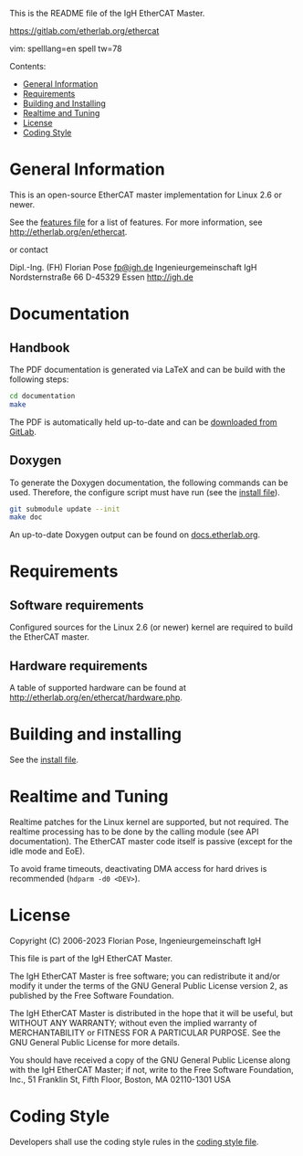 This is the README file of the IgH EtherCAT Master.

https://gitlab.com/etherlab.org/ethercat

vim: spelllang=en spell tw=78

Contents:
- [General Information](#general-information)
- [Requirements](#requirements)
- [Building and Installing](#building-and-installing)
- [Realtime and Tuning](#realtime-and-tuning)
- [License](#license)
- [Coding Style](#coding-style)

# General Information

This is an open-source EtherCAT master implementation for Linux 2.6 or newer.

See the [features file](FEATURES.md) for a list of features. For more
information, see http://etherlab.org/en/ethercat.

or contact

>>>
Dipl.-Ing. (FH) Florian Pose <fp@igh.de>
Ingenieurgemeinschaft IgH
Nordsternstraße 66
D-45329 Essen
http://igh.de
>>>

# Documentation

## Handbook

The PDF documentation is generated via LaTeX and can be build with the
following steps:

```bash
cd documentation
make
```

The PDF is automatically held up-to-date and can be [downloaded from
GitLab](https://gitlab.com/etherlab.org/ethercat/-/jobs/artifacts/stable-1.5/raw/pdf/ethercat_doc.pdf?job=pdf).

## Doxygen

To generate the Doxygen documentation, the following commands can be used.
Therefore, the configure script must have run (see the [install
file](INSTALL.md)).

```bash
git submodule update --init
make doc
```

An up-to-date Doxygen output can be found on
[docs.etherlab.org](https://docs.etherlab.org/ethercat/1.5/doxygen/index.html).

# Requirements

## Software requirements

Configured sources for the Linux 2.6 (or newer) kernel are required to build
the EtherCAT master.

## Hardware requirements

A table of supported hardware can be found at
http://etherlab.org/en/ethercat/hardware.php.

# Building and installing

See the [install file](INSTALL.md).

# Realtime and Tuning

Realtime patches for the Linux kernel are supported, but not required. The
realtime processing has to be done by the calling module (see API
documentation). The EtherCAT master code itself is passive (except for the
idle mode and EoE).

To avoid frame timeouts, deactivating DMA access for hard drives is
recommended (`hdparm -d0 <DEV>`).

# License

Copyright (C) 2006-2023  Florian Pose, Ingenieurgemeinschaft IgH

This file is part of the IgH EtherCAT Master.

The IgH EtherCAT Master is free software; you can redistribute it and/or
modify it under the terms of the GNU General Public License version 2, as
published by the Free Software Foundation.

The IgH EtherCAT Master is distributed in the hope that it will be useful, but
WITHOUT ANY WARRANTY; without even the implied warranty of MERCHANTABILITY or
FITNESS FOR A PARTICULAR PURPOSE. See the GNU General Public License for more
details.

You should have received a copy of the GNU General Public License along with
the IgH EtherCAT Master; if not, write to the Free Software Foundation, Inc.,
51 Franklin St, Fifth Floor, Boston, MA  02110-1301  USA


# Coding Style

Developers shall use the coding style rules in the [coding style
file](CodingStyle.md).
